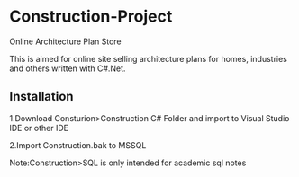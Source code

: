 Construction-Project
====================

Online Architecture Plan Store

This is aimed for online site selling architecture plans for homes, industries and others written with C#.Net.

Installation
------------
1.Download Consturion>Construction C# Folder and import to Visual Studio IDE or other IDE

2.Import Construction.bak to MSSQL 

Note:Construction>SQL is only intended for academic sql notes
